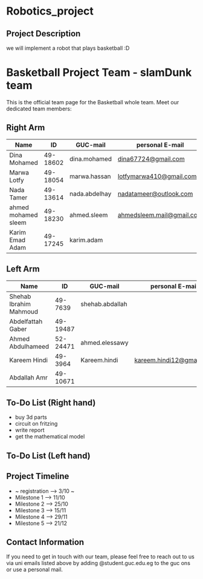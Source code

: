 # Robotics_project

## Project Description

we will implement a robot that plays basketball :D 


# Basketball Project Team - slamDunk team
This is the official team page for the Basketball whole team. Meet our dedicated team members:

## Right Arm 
| Name              | ID       | GUC-mail               | personal E-mail        |
|-------------------|----------|------------------------|------------------------|
| Dina Mohamed      | 49-18602 | dina.mohamed           |dina67724@gmail.com     |
| Marwa Lotfy       | 49-18054 | marwa.hassan          |lotfymarwa410@gmail.com  |
| Nada Tamer        | 49-13614 | nada.abdelhay         |nadatameer@outlook.com   |
| ahmed mohamed sleem |49-18230| ahmed.sleem            |ahmedsleem.mail@gmail.com|
| Karim Emad Adam     |49-17245 |karim.adam             |                        |

## Left Arm 
| Name              | ID       | GUC-mail               | personal E-mail        |
|-------------------|----------|------------------------|------------------------|
| Shehab Ibrahim Mahmoud| 49-7639| shehab.abdallah      |                        |
| Abdelfattah Gaber | 49-19487 |                        |                        |
| Ahmed Abdulhameed | 52-24471 | ahmed.elessawy        |                         |
| Kareem Hindi      | 49-3964  | Kareem.hindi          |kareem.hindi12@gmail.com |
| Abdallah Amr      | 49-10671 |                       |                          |


 
## To-Do List (Right hand)
- buy 3d parts
- circuit on fritzing
- write report
- get the mathematical model

## To-Do List (Left hand)

## Project Timeline

- ~ registration --> 3/10 ~
- Milestone 1 --> 11/10
- Milestone 2 --> 25/10
- Milestone 3 --> 15/11
- Milestone 4 --> 29/11
- Milestone 5 --> 21/12

## Contact Information

If you need to get in touch with our team, please feel free to reach out to us via uni emails listed above by adding @student.guc.edu.eg to the guc ons or use a personal mail.
